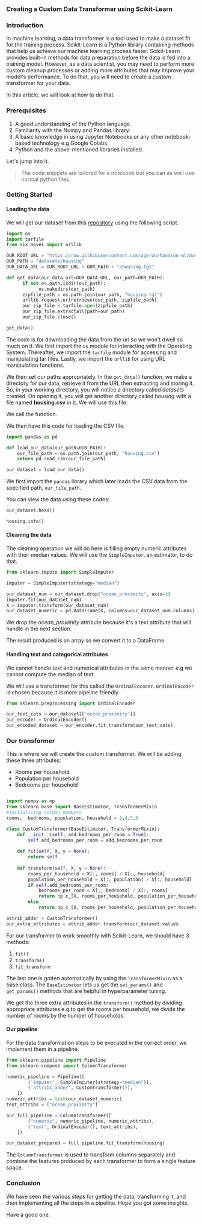 ### Creating a Custom Data Transformer using Scikit-Learn

### Introduction

In machine learning, a data transformer is a tool used to make a dataset fit for the training process. Scikit-Learn is a Python library containing methods that help us achieve our machine learning process faster. Scikit-Learn provides built-in methods for data preparation before the data is fed into a training model. However, as a data scientist, you may need to perform more custom cleanup processes or adding more attributes that may improve your model's performance. To do that, you will need to create a custom transformer for your data.

In this article, we will look at how to do that.

### Prerequisites

1. A good understanding of the Python language.
2. Familiarity with the Numpy and Pandas library.
3. A basic knowledge in using Jupyter Notebooks or any other notebook-based technology e.g Google Colabs.
4. Python and the above-mentioned libraries installed.

Let's jump into it.

> The code snippets are tailored for a notebook but you can as well use normal python files.

### Getting Started

#### Loading the data

 We will get our dataset from this [repository](https://raw.githubusercontent.com/ageron/handson-ml/master/) using the following script.

```python
import os
import tarfile
from six.moves import urllib

OUR_ROOT_URL = "https://raw.githubusercontent.com/ageron/handson-ml/master/"
OUR_PATH = "datasets/housing"
OUR_DATA_URL = OUR_ROOT_URL + OUR_PATH + "/housing.tgz"

def get_data(our_data_url=OUR_DATA_URL, our_path=OUR_PATH):
      if not os.path.isdir(our_path):
            os.makedirs(our_path)
      zipfile_path = os.path.join(our_path, "housing.tgz")
      urllib.request.urlretrieve(our_path, zipfile_path)
      our_zip_file = tarfile.open(zipfile_path)
      our_zip_file.extractall(path=our_path)
      our_zip_file.close()

get_data()
```

The code is for downloading the data from the url so we won't dwell so much on it.
We first import the `os` module for interacting with the Operating System. Thereafter, we import the `tarfile` module for accessing and manipulating tar files. Lastly, we import the `urllib` for using URL manipulation functions.
 
We then set our paths appropriately. In the `get_data()` function, we make a directory for our data, retrieve it from the URL then extracting and storing it. So, in your working directory, you will notice a directory called *datasets* created. On opening it, you will get another directory called *housing* with a file named **housing.csv** in it. We will use this file.

We call the function.

We then have this code for loading the CSV file.

```python
import pandas as pd

def load_our_data(our_path=OUR_PATH):
    our_file_path = os.path.join(our_path, "housing.csv")
    return pd.read_csv(our_file_path)

our_dataset = load_our_data()

```
We first import the `pandas` library which later loads the CSV data from the specified path, `our_file_path`.

You can view the data using these codes:

```python
our_dataset.head()
```

```python
housing.info()
```

#### Cleaning the data

The cleaning operation we will do here is filling empty numeric attributes with their median values. We will use the `SimpleImputer`, an estimator, to do that.

```python 
from sklearn.impute import SimpleImputer

imputer = SimpleImputer(strategy="median")

our_dataset_num = our_dataset.drop("ocean_proximity", axis=1)
imputer.fit(our_dataset_num)
X = imputer.transform(our_dataset_num)
our_dataset_numeric = pd.DataFrame(X, columns=our_dataset_num.columns)

```

We drop the *ocean_proximity* attribute because it's a text attribute that will handle in the next section.

The result produced is an array so we convert it to a DataFrame.

#### Handling text and categorical attributes

We cannot handle text and numerical attributes in the same manner e.g we cannot compute the median of text.

We will use a transformer for this called the `OrdinalEncoder`. `OrdinalEncoder` is chosen because it is more pipeline friendly.

```python
from sklearn.preprocessing import OrdinalEncoder

our_text_cats = our_dataset[['ocean_proximity']]
our_encoder = OrdinalEncoder()
our_encoded_dataset = our_encoder.fit_transform(our_text_cats)

```

### Our transformer

This is where we will create the custom transformer. We will be adding these three attributes:
- Rooms per household
- Population per household
- Bedrooms per household

```python

import numpy as np
from sklearn.base import BaseEstimator, TransformerMixin
#initialising column numbers
rooms,  bedrooms, population, household = 3,4,5,6

class CustomTransformer(BaseEstimator, TransformerMixin):
    def __init__(self, add_bedrooms_per_room = True):
        self.add_bedrooms_per_room = add_bedrooms_per_room
        
    def fit(self, X, y = None):
        return self
    
    def transform(self, X, y = None):
        rooms_per_household = X[:, rooms] / X[:, household]
        population_per_household = X[:, population] / X[:, household]
        if self.add_bedrooms_per_room:
            bedrooms_per_room = X[:, bedrooms] / X[:, rooms]
            return np.c_[X, rooms_per_household, population_per_household, bedrooms_per_room]
        else:
            return np.c_[X, rooms_per_household, population_per_household]

attrib_adder = CustomTransformer()
our_extra_attributes = attrib_adder.transform(our_dataset.values            

```

For our transformer to work smoothly with Scikit-Learn, we should have 3 methods:

1. `fit()`
2. `transform()`
3. `fit_transform`

The last one is gotten automatically by using the `TransformerMixin` as a base class. The `BaseEstimator` lets us get the `set_params()` and `get_params()` methods that are helpful in hyperparameter tuning.

We get the three extra attributes in the `transform()` method by dividing appropriate attributes e.g to get the rooms per household, we divide the number of rooms by the number of households.

#### Our pipeline
For the data transformation steps to be executed in the correct order, we implement them in a pipeline.

```python
from sklearn.pipeline import Pipeline
from sklearn.compose import ColumnTransformer

numeric_pipeline = Pipeline([
        ('imputer', SimpleImputer(strategy="median")),
        ('attribs_adder', CustomTransformer()),
    ])
numeric_attribs = list(our_dataset_numeric)
text_attribs = ["ocean_proximity"]

our_full_pipeline = ColumnTransformer([
        ("numeric", numeric_pipeline, numeric_attribs),
        ("text", OrdinalEncoder(), text_attribs),
    ])

our_dataset_prepared = full_pipeline.fit_transform(housing)

```

The `ColumnTransformer` is used to transform columns separately and combine the features produced by each transformer to form a single feature space.

### Conclusion

We have seen the various steps for getting the data, transforming it, and then implementing all the steps in a pipeline. Hope you got some insights.

Have a good one.

